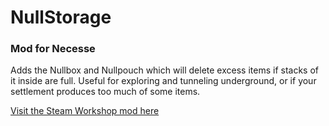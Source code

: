 # NullStorage
### Mod for Necesse
Adds the Nullbox and Nullpouch which will delete excess items if stacks of it inside are full.
Useful for exploring and tunneling underground, or if your settlement produces too much of some items.

[Visit the Steam Workshop mod here](https://steamcommunity.com/sharedfiles/filedetails/?id=2834611907)
